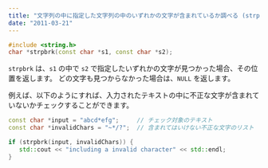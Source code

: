 ```yaml
---
title: "文字列の中に指定した文字列の中のいずれかの文字が含まれているか調べる (strpbrk)"
date: "2011-03-21"
---
```


~~~ cpp
#include <string.h>
char *strpbrk(const char *s1, const char *s2);
~~~

`strpbrk` は、`s1` の中で `s2` で指定したいずれかの文字が見つかった場合、その位置を返します。
どの文字も見つからなかった場合は、`NULL` を返します。

例えば、以下のようにすれば、入力されたテキストの中に不正な文字が含まれていないかチェックすることができます。

~~~ cpp
const char *input = "abcd*efg";     // チェック対象のテキスト
const char *invalidChars = "~*/?";  // 含まれてはいけない不正な文字のリスト

if (strpbrk(input, invalidChars)) {
   std::cout << "including a invalid character" << std::endl;
}
~~~

